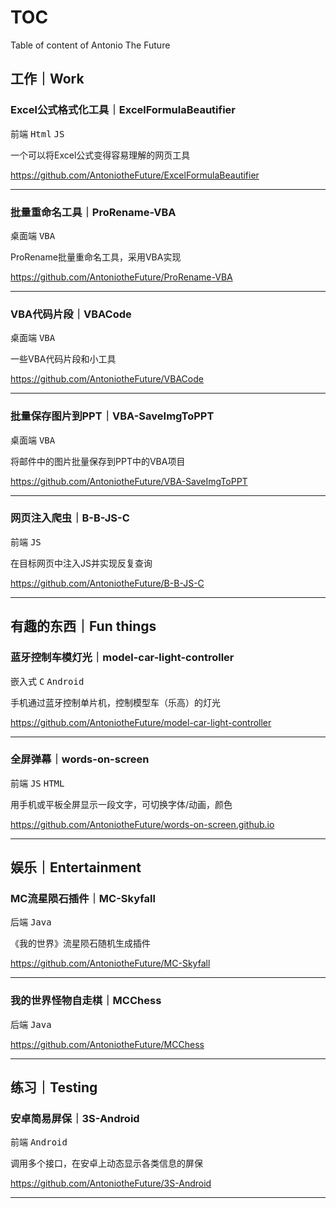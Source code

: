 # TOC
Table of content of Antonio The Future


## 工作｜Work
### Excel公式格式化工具｜ExcelFormulaBeautifier
<kbd>前端</kbd>
<kbd>Html</kbd>
<kbd>JS</kbd>

一个可以将Excel公式变得容易理解的网页工具

https://github.com/AntoniotheFuture/ExcelFormulaBeautifier
____

### 批量重命名工具｜ProRename-VBA
<kbd>桌面端</kbd>
<kbd>VBA</kbd>

ProRename批量重命名工具，采用VBA实现

https://github.com/AntoniotheFuture/ProRename-VBA
____

### VBA代码片段｜VBACode
<kbd>桌面端</kbd>
<kbd>VBA</kbd>

一些VBA代码片段和小工具

https://github.com/AntoniotheFuture/VBACode
____
### 批量保存图片到PPT｜VBA-SaveImgToPPT
<kbd>桌面端</kbd>
<kbd>VBA</kbd>

将邮件中的图片批量保存到PPT中的VBA项目

https://github.com/AntoniotheFuture/VBA-SaveImgToPPT
____
### 网页注入爬虫｜B-B-JS-C
<kbd>前端</kbd>
<kbd>JS</kbd>

在目标网页中注入JS并实现反复查询

https://github.com/AntoniotheFuture/B-B-JS-C
_____


## 有趣的东西｜Fun things
### 蓝牙控制车模灯光｜model-car-light-controller
<kbd>嵌入式</kbd>
<kbd>C</kbd>
<kbd>Android</kbd>

手机通过蓝牙控制单片机，控制模型车（乐高）的灯光

https://github.com/AntoniotheFuture/model-car-light-controller
____
### 全屏弹幕｜words-on-screen
<kbd>前端</kbd>
<kbd>JS</kbd>
<kbd>HTML</kbd>

用手机或平板全屏显示一段文字，可切换字体/动画，颜色

https://github.com/AntoniotheFuture/words-on-screen.github.io
____
## 娱乐｜Entertainment
### MC流星陨石插件｜MC-Skyfall
<kbd>后端</kbd>
<kbd>Java</kbd>

《我的世界》流星陨石随机生成插件

https://github.com/AntoniotheFuture/MC-Skyfall
____
### 我的世界怪物自走棋｜MCChess
<kbd>后端</kbd>
<kbd>Java</kbd>

https://github.com/AntoniotheFuture/MCChess
____



## 练习｜Testing
### 安卓简易屏保｜3S-Android
<kbd>前端</kbd>
<kbd>Android</kbd>

调用多个接口，在安卓上动态显示各类信息的屏保

https://github.com/AntoniotheFuture/3S-Android
____